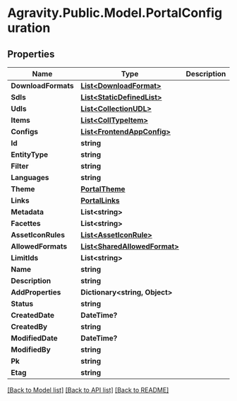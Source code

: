 # Agravity.Public.Model.PortalConfiguration

## Properties

Name | Type | Description | Notes
------------ | ------------- | ------------- | -------------
**DownloadFormats** | [**List&lt;DownloadFormat&gt;**](DownloadFormat.md) |  | [optional] 
**Sdls** | [**List&lt;StaticDefinedList&gt;**](StaticDefinedList.md) |  | [optional] 
**Udls** | [**List&lt;CollectionUDL&gt;**](CollectionUDL.md) |  | [optional] 
**Items** | [**List&lt;CollTypeItem&gt;**](CollTypeItem.md) |  | [optional] 
**Configs** | [**List&lt;FrontendAppConfig&gt;**](FrontendAppConfig.md) |  | [optional] 
**Id** | **string** |  | [optional] 
**EntityType** | **string** |  | [optional] 
**Filter** | **string** |  | [optional] 
**Languages** | **string** |  | [optional] 
**Theme** | [**PortalTheme**](PortalTheme.md) |  | [optional] 
**Links** | [**PortalLinks**](PortalLinks.md) |  | [optional] 
**Metadata** | **List&lt;string&gt;** |  | [optional] 
**Facettes** | **List&lt;string&gt;** |  | [optional] 
**AssetIconRules** | [**List&lt;AssetIconRule&gt;**](AssetIconRule.md) |  | [optional] 
**AllowedFormats** | [**List&lt;SharedAllowedFormat&gt;**](SharedAllowedFormat.md) |  | [optional] 
**LimitIds** | **List&lt;string&gt;** |  | [optional] 
**Name** | **string** |  | [optional] 
**Description** | **string** |  | [optional] 
**AddProperties** | **Dictionary&lt;string, Object&gt;** |  | [optional] 
**Status** | **string** |  | [optional] 
**CreatedDate** | **DateTime?** |  | [optional] 
**CreatedBy** | **string** |  | [optional] 
**ModifiedDate** | **DateTime?** |  | [optional] 
**ModifiedBy** | **string** |  | [optional] 
**Pk** | **string** |  | [optional] 
**Etag** | **string** |  | [optional] 

[[Back to Model list]](../README.md#documentation-for-models) [[Back to API list]](../README.md#documentation-for-api-endpoints) [[Back to README]](../README.md)


